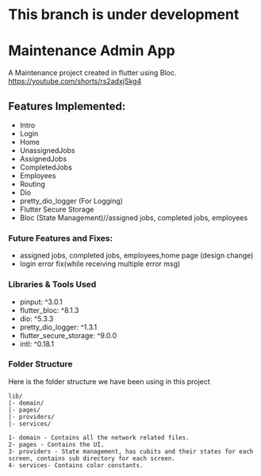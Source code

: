 # This branch is under development


# Maintenance Admin App

A Maintenance project created in flutter using Bloc.
https://youtube.com/shorts/rs2adxjSkg4


## Features Implemented:

* Intro
* Login
* Home
* UnassignedJobs
* AssignedJobs
* CompletedJobs
* Employees
* Routing
* Dio
* pretty_dio_logger (For Logging)
* Flutter Secure Storage
* Bloc (State Management)//assigned jobs, completed jobs, employees


### Future Features and Fixes:

* assigned jobs, completed jobs, employees,home page (design change)
* login error fix(while receiving multiple error msg)

### Libraries & Tools Used
* pinput: ^3.0.1
* flutter_bloc: ^8.1.3
* dio: ^5.3.3
* pretty_dio_logger: ^1.3.1
* flutter_secure_storage: ^9.0.0
* intl: ^0.18.1

### Folder Structure
Here is the folder structure we have been using in this project

```
lib/
|- domain/
|- pages/
|- providers/
|- services/
```

```
1- domain - Contains all the network related files.
2- pages - Contains the UI.
3- providers - State management, has cubits and their states for each screen, contains sub directory for each screen. 
4- services- Contains color constants.
```

